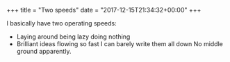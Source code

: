 +++
title = "Two speeds"
date = "2017-12-15T21:34:32+00:00"
+++

I basically have two operating speeds:
* Laying around being lazy doing nothing
* Brilliant ideas flowing so fast I can barely write them all down
No middle ground apparently.
			
